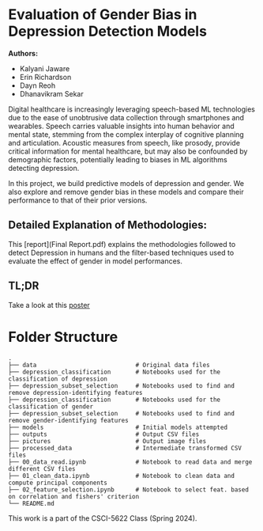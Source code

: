 # Evaluation of Gender Bias in Depression Detection Models

**Authors:**

- Kalyani Jaware
- Erin Richardson
- Dayn Reoh
- Dhanavikram Sekar

Digital healthcare is increasingly leveraging speech-based ML technologies due to the ease of unobtrusive data collection through smartphones and wearables. Speech carries valuable insights into human behavior and mental state, stemming from the complex interplay of cognitive planning and articulation. Acoustic measures from speech, like prosody, provide critical information for mental healthcare, but may also be confounded by demographic factors, potentially leading to biases in ML algorithms detecting depression.

In this project, we build predictive models of depression and gender. We also explore and remove gender bias in these models and compare their performance to that of their prior versions.

## Detailed Explanation of Methodologies:

This [report](Final Report.pdf) explains the methodologies followed to detect Depression in humans and the filter-based techniques used to evaluate the effect of gender in model performances.

## TL;DR

Take a look at this [poster](E-poster.pdf)


# Folder Structure

    .
    ├── data                            # Original data files
    ├── depression_classification       # Notebooks used for the classification of depression
    ├── depression_subset_selection     # Notebooks used to find and remove depression-identifying features
    ├── depression_classification       # Notebooks used for the classification of gender
    ├── depression_subset_selection     # Notebooks used to find and remove gender-identifying features
    ├── models                          # Initial models attempted 
    ├── outputs                         # Output CSV files
    ├── pictures                        # Output image files
    ├── processed_data                  # Intermediate transformed CSV files
    ├── 00_data_read.ipynb              # Notebook to read data and merge different CSV files
    ├── 01_clean_data.ipynb             # Notebook to clean data and compute principal components
    ├── 02_feature_selection.ipynb      # Notebook to select feat. based on correlation and fishers' criterion
    └── README.md


This work is a part of the CSCI-5622 Class (Spring 2024).